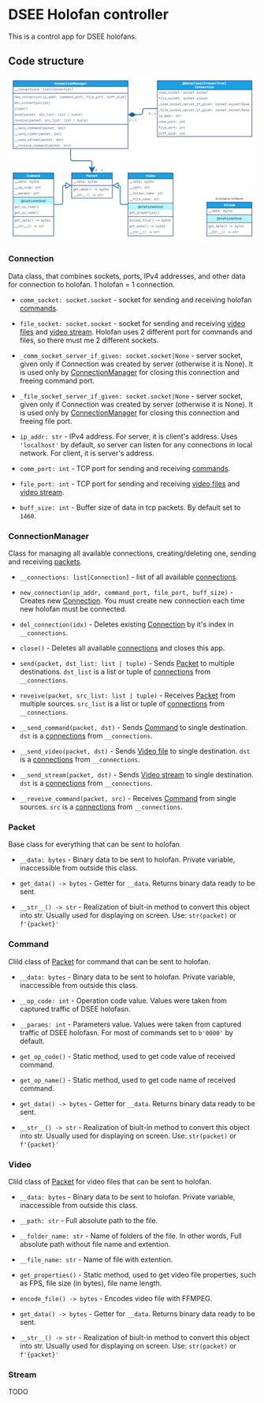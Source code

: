 # DSEE Holofan controller

This is a control app for DSEE holofans.

## Code structure

![UML-diagram](./classes.png)

### Connection

Data class, that combines sockets, ports, IPv4 addresses, and other data for connection to holofan. 1 holofan = 1 connection.

- `comm_socket: socket.socket` - socket for sending and receiving holofan [commands](#command).

- `file_socket: socket.socket` - socket for sending and receiving [video files](#video) and [video stream](#stream). Holofan uses 2 different port for commands and files, so there must me 2 different sockets.

- `_comm_socket_server_if_given: socket.socket|None` - server socket, given only if Connection was created by server (otherwise it is None). It is used only by [ConnectionManager](#connectionmanager) for closing this connection and freeing command port.

- `_file_socket_server_if_given: socket.socket|None` - server socket, given only if Connection was created by server (otherwise it is None). It is used only by [ConnectionManager](#connectionmanager) for closing this connection and freeing file port.

- `ip_addr: str` - IPv4 address. For server, it is client's address. Uses `'localhost'` by default, so server can listen for any connections in local network. For client, it is server's address.

- `comm_port: int` - TCP port for sending and receiving [commands](#command).

- `file_port: int` - TCP port for sending and receiving [video files](#video) and [video stream](#stream).

- `buff_size: int` - Buffer size of data in tcp packets. By default set to `1460`.

### ConnectionManager

Class for managing all available connections, creating/deleting one, sending and receiving [packets](#packet).

- `__connections: list[Connection]` - list of all available [connections](#connection).

- `new_connection(ip_addr, command_port, file_port, buff_size)` - Creates new [Connection](#connection). You must create new connection each time new holofan must be connected.

- `del_connection(idx)` - Deletes existing [Connection](#connection) by it's index in `__connections`.

- `close()` - Deletes all available [connections](#connection) and closes this app.

- `send(packet, dst_list: list | tuple)` - Sends [Packet](#packet) to multiple destinations. `dst_list` is a list or tuple of [connections](#connection) from `__connections`.

- `reveive(packet, src_list: list | tuple)` - Receives [Packet](#packet) from multiple sources. `src_list` is a list or tuple of [connections](#connection) from `__connections`.

- `__send_command(packet, dst)` - Sends [Command](#command) to single destination. `dst` is a [connections](#connection) from `__connections`.

- `__send_video(packet, dst)` - Sends [Video file](#video) to single destination. `dst` is a [connections](#connection) from `__connections`.

- `__send_stream(packet, dst)` - Sends [Video stream](#command) to single destination. `dst` is a [connections](#connection) from `__connections`.

- `__reveive_command(packet, src)` - Receives [Command](#command) from single sources. `src` is a [connections](#connection) from `__connections`.

### Packet

Base class for everything that can be sent to holofan.

- `__data: bytes` - Binary data to be sent to holofan. Private variable, inaccessible from outside this class.

- `get_data() -> bytes` - Getter for `__data`. Returns binary data ready to be sent.

- `__str__() -> str` - Realization of biult-in method to convert this object into str. Usually used for displaying on screen. Use: `str(packet)` or `f'{packet}'`

### Command

Clild class of [Packet](#packet) for command that can be sent to holofan.

- `__data: bytes` - Binary data to be sent to holofan. Private variable, inaccessible from outside this class.

- `__op_code: int` - Operation code value. Values were taken from captured traffic of DSEE holofasn.

- `__params: int` - Parameters value. Values were taken from captured traffic of DSEE holofasn. For most of commands set to `b'0000'` by default.

- `get_op_code()` - Static method, used to get code value of received command.

- `get_op_name()` - Static method, used to get code name of received command.

- `get_data() -> bytes` - Getter for `__data`. Returns binary data ready to be sent.

- `__str__() -> str` - Realization of biult-in method to convert this object into str. Usually used for displaying on screen. Use: `str(packet)` or `f'{packet}'`


### Video

Clild class of [Packet](#packet) for video files that can be sent to holofan.

- `__data: bytes` - Binary data to be sent to holofan. Private variable, inaccessible from outside this class.

- `__path: str` - Full absolute path to the file.

- `__folder_name: str` - Name of folders of the file. In other words, Full absolute path without file name and extention.

- `__file_name: str` - Name of file with extention.

- `get_properties()` - Static method, used to get video file properties, such as FPS, file size (in bytes), file name length.

- `encode_file() -> bytes` - Encodes video file with FFMPEG.

- `get_data() -> bytes` - Getter for `__data`. Returns binary data ready to be sent.

- `__str__() -> str` - Realization of biult-in method to convert this object into str. Usually used for displaying on screen. Use: `str(packet)` or `f'{packet}'`


### Stream

TODO

